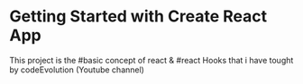 # Getting Started with Create React App

This project is the #basic concept of react & #react Hooks  that i have tought by codeEvolution (Youtube channel) 

